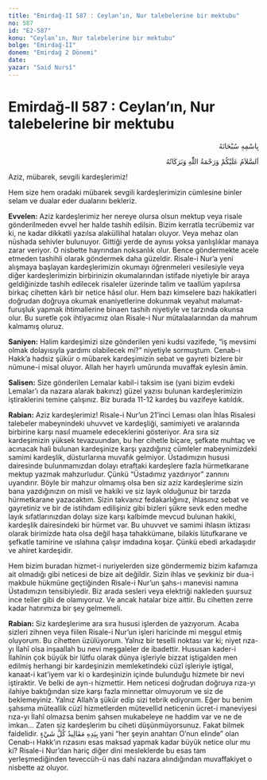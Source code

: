 ```yaml
---
title: "Emirdağ-II 587 : Ceylan’ın, Nur talebelerine bir mektubu"
no: 587
id: "E2-587"
konu: "Ceylan’ın, Nur talebelerine bir mektubu"
bolge: "Emirdağ-II"
donem: "Emirdağ 2 Dönemi"
date: 
yazar: "Said Nursî"
---
```


# Emirdağ-II 587 : Ceylan’ın, Nur talebelerine bir mektubu

<p class="arabic" dir="rtl" title="Meal: “Her türlü noksan sıfatlardan yüce olan Allah’ın adıyla.”">بِاسْمِهِ سُبْحَانَهُ</p>

<p class="arabic" dir="rtl" title="Meal: “Allah’ın selâmı, rahmeti ve bereketleri, üzerinize olsun.”">اَلسَّلاَمُ عَلَيْكُمْ وَرَحْمَةُ اللّٰهِ وَبَرَكَاتُهُ</p>

Aziz, mübarek, sevgili kardeşlerimiz!

Hem size hem oradaki mübarek sevgili kardeşlerimizin cümlesine binler selam ve dualar eder dualarını bekleriz.

**Evvelen:** Aziz kardeşlerimiz her nereye olursa olsun mektup veya risale gönderilmeden evvel her halde tashih edilsin. Bizim kerratla tecrübemiz var ki, ne kadar dikkatli yazılsa alaküllihal hataları oluyor. Veya mehaz olan nüshada sehivler bulunuyor. Gittiği yerde de aynısı yoksa yanlışlıklar manaya zarar veriyor. O nisbette hayrından noksanlık olur. Bence göndermekte acele etmeden tashihli olarak göndermek daha güzeldir. Risale-i Nur’a yeni alışmaya başlayan kardeşlerimizin okumayı öğrenmeleri vesilesiyle veya diğer kardeşlerimizin birbirinizin okumalarından istifade niyetiyle bir araya geldiğinizde tashih edilecek risaleler üzerinde talim ve taallüm yapılırsa birkaç cihetten kârlı bir netice hâsıl olur. Hem bazı kimselere bazı hakikatleri doğrudan doğruya okumak enaniyetlerine dokunmak veyahut malumat-furuşluk yapmak ihtimallerine binaen tashih niyetiyle ve tarzında okunsa olur. Bu suretle çok ihtiyacımız olan Risale-i Nur mütalaalarından da mahrum kalmamış oluruz.

**Saniyen:** Halim kardeşimizi size gönderilen yeni kudsi vazifede, “iş mevsimi olmak dolayısıyla yardımı olabilecek mi?” niyetiyle sormuştum. Cenab-ı Hakk’a hadsiz şükür o mübarek kardeşimizin sebat ve gayreti bizlere bir nümune-i misal oluyor. Allah her hayırlı umûrunda muvaffak eylesin âmin.

**Salisen:** Size gönderilen Lemalar kabil-i taksim ise (yani bizim evdeki Lemalar’ı da nazara alarak bakınız) güzel yazısı bulunan kardeşlerimizin iştiraklerini temine çalışınız. Biz burada 11-12 kardeş bu vazifeye katıldık.

**Rabian:** Aziz kardeşlerimiz! Risale-i Nur’un 21’inci Leması olan İhlas Risalesi talebeler mabeynindeki uhuvvet ve kardeşliği, samimiyeti ve aralarında birbirine karşı nasıl muamele edeceklerini gösteriyor. Ara sıra siz kardeşimizin yüksek tevazuundan, bu her cihetle biçare, şefkate muhtaç ve acınacak hali bulunan kardeşinize karşı yazdığınız cümleler mabeynimizdeki samimi kardeşlik, düsturlarına muvafık gelmiyor. Üstadımızın hususi dairesinde bulunmamızdan dolayı etraftaki kardeşlere fazla hürmetkarane mektup yazmak mahzurludur. Çünkü “Üstadımız yazdırıyor” zannını uyandırır. Böyle bir mahzur olmamış olsa ben siz aziz kardeşlerime sizin bana yazdığınızın on misli ve hakiki ve siz layık olduğunuz bir tarzda hürmetkarane yazacaktım. Sizin takvanız fedakarlığınız, ihlasınız sebat ve gayretiniz ve bir de istihdam edilişiniz gibi bizleri şükre sevk eden medhe layık sıfatlarınızdan dolayı size karşı kalbimde mevcud bulunan hakiki, kardeşlik dairesindeki bir hürmet var. Bu uhuvvet ve samimi ihlasın iktizası olarak birimizde hata olsa değil haşa tahakkümane, bilakis lütufkarane ve şefkatle tamirine ve ıslahına çalışır imdadına koşar. Çünkü ebedi arkadaşıdır ve ahiret kardeşidir.

Hem bizim buradan hizmet-i nuriyelerden size göndermemiz bizim kafamıza ait olmadığı gibi neticesi de bize ait değildir. Sizin ihlas ve şevkiniz bir dua-i makbule hükmüne geçtiğinden Risale-i Nur’un şahs-ı manevisi namına Üstadımızın tensibiyledir. Biz arada sesleri veya elektriği nakleden şuursuz ince teller gibi de olamıyoruz. Ve ancak hatalar bize aittir. Bu cihetten zerre kadar hatırımıza bir şey gelmemeli.

**Rabian:** Siz kardeşlerime ara sıra hususi işlerden de yazıyorum. Acaba sizleri zihnen veya fiilen Risale-i Nur’un işleri haricinde mi meşgul etmiş oluyorum. Bu cihetten üzülüyorum. Yalnız bir teselli noktası var ki; niyet rıza-yı İlahî olsa inşaallah bu nevi meşgaleler de ibadettir. Hususan kader-i İlahînin çok büyük bir lütfu olarak dünya işleriyle bizzat iştigalden men edilmiş herhangi bir kardeşinizin memleketindeki cüzî işleriyle iştigal, kanaat-i kat’iyem var ki o kardeşinizin içinde bulunduğu hizmete bir nevi iştiraktir. Ve belki de ayn-ı hizmettir. Hem neticesi doğrudan doğruya rıza-yı ilahiye baktığından size karşı fazla minnettar olmuyorum ve siz de beklemeyiniz. Yalnız Allah’a şükür edip sizi tebrik ediyorum. Eğer bu benim şahsıma müteallik cüzî hizmetlerden mütevellid neticenin ücret-i maneviyesi rıza-yı İlahî olmazsa benim şahsen mukabeleye ne haddim var ve ne de imkan… Zaten siz kardeşlerim bu ciheti düşünmüyorsunuz. Fakat bilmek faidelidir. <span class="arabic" dir="rtl" title="">بِيَدِهِ مَقَالِيدُ كُلَّ شَيْءٍ</span> yani “her şeyin anahtarı O’nun elinde” olan Cenab-ı Hakk’ın rızasını esas maksad yapmak kadar büyük netice olur mu ki? Risale-i Nur’dan hariç diğer dini mesleklerde bu esas tam yerleşmediğinden teveccüh-ü nas dahi nazara alındığından muvaffakiyet o nisbette az oluyor.
